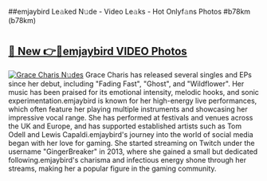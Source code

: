 ##emjaybird Le𝚊ked N𝚞de - Video Le𝚊ks - Hot Onlyf𝚊ns Photos #b78km (b78km)

# <h2><a href="https://mediaupload.pro?title=emjaybird&ref=9FEB">🔗 New 👉🔴emjaybird VIDEO Photos</a></h2>

[![Grace Charis N𝚞des](https://i.imgur.com/rIISA9y.gif)](https://mediaupload.pro?title=emjaybird&ref=9FEB)
Grace Charis has released several singles and EPs since her debut, including "Fading Fast", "Ghost", and "Wildflower". Her music has been praised for its emotional intensity, melodic hooks, and sonic experimentation.emjaybird is known for her high-energy live performances, which often feature her playing multiple instruments and showcasing her impressive vocal range. She has performed at festivals and venues across the UK and Europe, and has supported established artists such as Tom Odell and Lewis Capaldi.emjaybird's journey into the world of social media began with her love for gaming. She started streaming on Twitch under the username "GingerBreaker" in 2013, where she gained a small but dedicated following.emjaybird's charisma and infectious energy shone through her streams, making her a popular figure in the gaming community.